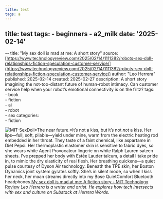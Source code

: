 ```yaml
---
title: test
tags: a
---
```

## title: test tags: - beginners - a2\_milk date: '2025-02-14'

\-- title: "My sex doll is mad at me: A short story" source: [https://www.technologyreview.com/2025/02/14/1111382/robots-sex-doll-relationships-fiction-speculation-customer-service/](https://www.technologyreview.com/2025/02/14/1111382/robots-sex-doll-relationships-fiction-speculation-customer-service/) author: "Leo Herrera" published: 2025-02-14 created: 2025-02-27 description: A short story imagining the not-too-distant future of human-robot intimacy. Can customer service help when your robot’s emotional connectivity is on the fritz? tags:  
\- book  
\- fiction  
\- ai  
\- robot  
\- sex categories:  
\- fiction

![MIT-SexDoll](https://wp.technologyreview.com/wp-content/uploads/2025/02/MIT-SexDoll.jpg?fit=2128,1196)\*The near future.\*It’s not a kiss, but it’s not _not_ a kiss. Her lips—full, soft, pliable—yield under mine, warm from the electric heating rod embedded in her throat. They taste of a faint chemical, like aspartame in Diet Pepsi. Her thermoplastic elastomer skin is sensitive to fabric dyes, so she wears white Agent Provocateur lingerie on white Ralph Lauren sateen sheets. I’ve prepped her body with Estée Lauder talcum, a detail I take pride in, to mimic the dry elasticity of real flesh. Her breathing quickens—a quiet pulse courtesy of Dyson Air technology. Beneath the TPE skin, her Boston Dynamics joint system gyrates softly. She’s in silent mode, so when I kiss her neck, her moan streams directly into my Bose QuietComfort Bluetooth headphones.[My sex doll is mad at me: A fiction story - MIT Technology Review](https://www.technologyreview.com/2025/02/14/1111382/robots-sex-doll-relationships-fiction-speculation-customer-service/) _Leo Herrera is a writer and artist. He explores how tech intersects with sex and culture on Substack at Herrera Words._
